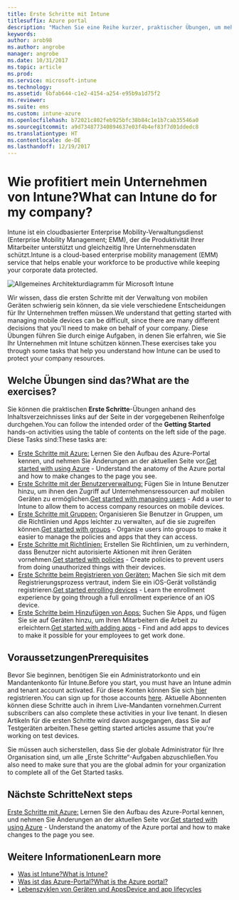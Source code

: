 ```yaml
---
title: Erste Schritte mit Intune
titlesuffix: Azure portal
description: "Machen Sie eine Reihe kurzer, praktischer Übungen, um mehr über Intune zu erfahren."
keywords: 
author: arob98
ms.author: angrobe
manager: angrobe
ms.date: 10/31/2017
ms.topic: article
ms.prod: 
ms.service: microsoft-intune
ms.technology: 
ms.assetid: 6bfab644-c1e2-4154-a254-e95b9a1d75f2
ms.reviewer: 
ms.suite: ems
ms.custom: intune-azure
ms.openlocfilehash: b72021c802feb925bfc38b84c1e1b7cab35546a0
ms.sourcegitcommit: a9d734877340894637e03f4b4ef83f7d01ddedc8
ms.translationtype: HT
ms.contentlocale: de-DE
ms.lasthandoff: 12/19/2017
---
```

# <a name="what-can-intune-do-for-my-company"></a><span data-ttu-id="55dbd-103">Wie profitiert mein Unternehmen von Intune?</span><span class="sxs-lookup"><span data-stu-id="55dbd-103">What can Intune do for my company?</span></span>

<span data-ttu-id="55dbd-104">Intune ist ein cloudbasierter Enterprise Mobility-Verwaltungsdienst (Enterprise Mobility Management; EMM), der die Produktivität Ihrer Mitarbeiter unterstützt und gleichzeitig Ihre Unternehmensdaten schützt.</span><span class="sxs-lookup"><span data-stu-id="55dbd-104">Intune is a cloud-based enterprise mobility management (EMM) service that helps enable your workforce to be productive while keeping your corporate data protected.</span></span>

![Allgemeines Architekturdiagramm für Microsoft Intune](/intune/media/intunearchitecture.svg)

<span data-ttu-id="55dbd-106">Wir wissen, dass die ersten Schritte mit der Verwaltung von mobilen Geräten schwierig sein können, da sie viele verschiedene Entscheidungen für Ihr Unternehmen treffen müssen.</span><span class="sxs-lookup"><span data-stu-id="55dbd-106">We understand that getting started with managing mobile devices can be difficult, since there are many different decisions that you'll need to make on behalf of your company.</span></span> <span data-ttu-id="55dbd-107">Diese Übungen führen Sie durch einige Aufgaben, in denen Sie erfahren, wie Sie Ihr Unternehmen mit Intune schützen können.</span><span class="sxs-lookup"><span data-stu-id="55dbd-107">These exercises take you through some tasks that help you understand how Intune can be used to protect your company resources.</span></span>

## <a name="what-are-the-exercises"></a><span data-ttu-id="55dbd-108">Welche Übungen sind das?</span><span class="sxs-lookup"><span data-stu-id="55dbd-108">What are the exercises?</span></span>

<span data-ttu-id="55dbd-109">Sie können die praktischen __Erste Schritte__-Übungen anhand des Inhaltsverzeichnisses links auf der Seite in der vorgegebenen Reihenfolge durchgehen.</span><span class="sxs-lookup"><span data-stu-id="55dbd-109">You can follow the intended order of the __Getting Started__ hands-on activities using the table of contents on the left side of the page.</span></span> <span data-ttu-id="55dbd-110">Diese Tasks sind:</span><span class="sxs-lookup"><span data-stu-id="55dbd-110">These tasks are:</span></span>

* <span data-ttu-id="55dbd-111">[Erste Schritte mit Azure:](get-started-azure.md) Lernen Sie den Aufbau des Azure-Portal kennen, und nehmen Sie Änderungen an der aktuellen Seite vor.</span><span class="sxs-lookup"><span data-stu-id="55dbd-111">[Get started with using Azure](get-started-azure.md) - Understand the anatomy of the Azure portal and how to make changes to the page you see.</span></span>
* <span data-ttu-id="55dbd-112">[Erste Schritte mit der Benutzerverwaltung:](get-started-users.md) Fügen Sie in Intune Benutzer hinzu, um ihnen den Zugriff auf Unternehmensressourcen auf mobilen Geräten zu ermöglichen.</span><span class="sxs-lookup"><span data-stu-id="55dbd-112">[Get started with managing users](get-started-users.md) - Add a user to Intune to allow them to access company resources on mobile devices.</span></span>
* <span data-ttu-id="55dbd-113">[Erste Schritte mit Gruppen:](get-started-groups.md) Organisieren Sie Benutzer in Gruppen, um die Richtlinien und Apps leichter zu verwalten, auf die sie zugreifen können.</span><span class="sxs-lookup"><span data-stu-id="55dbd-113">[Get started with groups](get-started-groups.md) - Organize users into groups to make it easier to manage the policies and apps that they can access.</span></span>
* <span data-ttu-id="55dbd-114">[Erste Schritte mit Richtlinien:](get-started-policies.md) Erstellen Sie Richtlinien, um zu verhindern, dass Benutzer nicht autorisierte Aktionen mit ihren Geräten vornehmen.</span><span class="sxs-lookup"><span data-stu-id="55dbd-114">[Get started with policies](get-started-policies.md) - Create policies to prevent users from doing unauthorized things with their devices.</span></span>
* <span data-ttu-id="55dbd-115">[Erste Schritte beim Registrieren von Geräten:](get-started-enroll.md) Machen Sie sich mit dem Registrierungsprozess vertraut, indem Sie ein iOS-Gerät vollständig registrieren.</span><span class="sxs-lookup"><span data-stu-id="55dbd-115">[Get started enrolling devices](get-started-enroll.md) - Learn the enrollment experience by going through a full enrollment experience of an iOS device.</span></span>
* <span data-ttu-id="55dbd-116">[Erste Schritte beim Hinzufügen von Apps:](get-started-apps.md) Suchen Sie Apps, und fügen Sie sie auf Geräten hinzu, um Ihren Mitarbeitern die Arbeit zu erleichtern.</span><span class="sxs-lookup"><span data-stu-id="55dbd-116">[Get started with adding apps](get-started-apps.md) - Find and add apps to devices to make it possible for your employees to get work done.</span></span>

## <a name="prerequisites"></a><span data-ttu-id="55dbd-117">Voraussetzungen</span><span class="sxs-lookup"><span data-stu-id="55dbd-117">Prerequisites</span></span>

<span data-ttu-id="55dbd-118">Bevor Sie beginnen, benötigen Sie ein Administratorkonto und ein Mandantenkonto für Intune.</span><span class="sxs-lookup"><span data-stu-id="55dbd-118">Before you start, you must have an Intune admin and tenant account activated.</span></span> <span data-ttu-id="55dbd-119">Für diese Konten können Sie sich [hier](https://portal.office.com/Signup/Signup.aspx?OfferId=40BE278A-DFD1-470a-9EF7-9F2596EA7FF9&dl=INTUNE_A&ali=1#0%20) registrieren.</span><span class="sxs-lookup"><span data-stu-id="55dbd-119">You can sign up for those accounts [here](https://portal.office.com/Signup/Signup.aspx?OfferId=40BE278A-DFD1-470a-9EF7-9F2596EA7FF9&dl=INTUNE_A&ali=1#0%20).</span></span> <span data-ttu-id="55dbd-120">Aktuelle Abonnenten können diese Schritte auch in ihrem Live-Mandanten vornehmen.</span><span class="sxs-lookup"><span data-stu-id="55dbd-120">Current subscribers can also complete these activities in your live tenant.</span></span> <span data-ttu-id="55dbd-121">In diesen Artikeln für die ersten Schritte wird davon ausgegangen, dass Sie auf Testgeräten arbeiten.</span><span class="sxs-lookup"><span data-stu-id="55dbd-121">These getting started articles assume that you're working on test devices.</span></span>

<span data-ttu-id="55dbd-122">Sie müssen auch sicherstellen, dass Sie der globale Administrator für Ihre Organisation sind, um alle „Erste Schritte“-Aufgaben abzuschließen.</span><span class="sxs-lookup"><span data-stu-id="55dbd-122">You also need to make sure that you are the global admin for your organization to complete all of the Get Started tasks.</span></span>

## <a name="next-steps"></a><span data-ttu-id="55dbd-123">Nächste Schritte</span><span class="sxs-lookup"><span data-stu-id="55dbd-123">Next steps</span></span>

<span data-ttu-id="55dbd-124">[Erste Schritte mit Azure:](get-started-azure.md) Lernen Sie den Aufbau des Azure-Portal kennen, und nehmen Sie Änderungen an der aktuellen Seite vor.</span><span class="sxs-lookup"><span data-stu-id="55dbd-124">[Get started with using Azure](get-started-azure.md) - Understand the anatomy of the Azure portal and how to make changes to the page you see.</span></span>

## <a name="learn-more"></a><span data-ttu-id="55dbd-125">Weitere Informationen</span><span class="sxs-lookup"><span data-stu-id="55dbd-125">Learn more</span></span>

* [<span data-ttu-id="55dbd-126">Was ist Intune?</span><span class="sxs-lookup"><span data-stu-id="55dbd-126">What is Intune?</span></span>](introduction-intune.md)
* [<span data-ttu-id="55dbd-127">Was ist das Azure-Portal?</span><span class="sxs-lookup"><span data-stu-id="55dbd-127">What is the Azure portal?</span></span>](what-is-intune.md)
* [<span data-ttu-id="55dbd-128">Lebenszyklen von Geräten und Apps</span><span class="sxs-lookup"><span data-stu-id="55dbd-128">Device and app lifecycles</span></span>](introduction-device-app-lifecycles.md)
